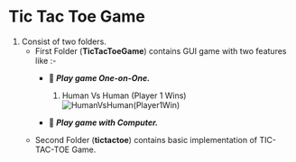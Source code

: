 # Tic Tac Toe Game

1. Consist of two folders.
    - First Folder (**TicTacToeGame**) contains GUI game with two features like :-            
         - :muscle:  ***Play game One-on-One.***                
            1. Human Vs Human (Player 1 Wins)            
            ![HumanVsHuman(Player1Win)](https://user-images.githubusercontent.com/99480752/235289941-f39c0492-03ad-46c5-a908-c470adc1cb0d.jpg)


         - :robot:   ***Play game with Computer.***
    - Second Folder (**tictactoe**) contains basic implementation of TIC-TAC-TOE Game.
